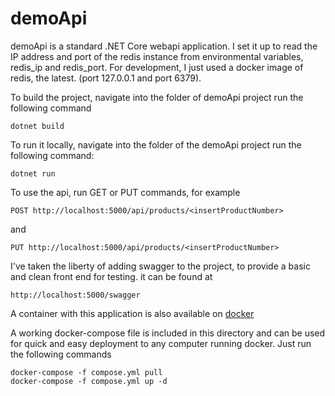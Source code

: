 # demoApi

demoApi is a standard .NET Core webapi application. I set it up to read the IP address and port of the redis instance from environmental variables, redis_ip and redis_port. For development, I just used a docker image of redis, the latest. (port 127.0.0.1 and port 6379). 

To build the project, navigate into the folder of demoApi project run the following command

```
dotnet build
```

To run it locally, navigate into the folder of the demoApi project run the following command:

``` 
dotnet run
```

To use the api, run GET or PUT commands, for example 

```
POST http://localhost:5000/api/products/<insertProductNumber>
```

and 

```
PUT http://localhost:5000/api/products/<insertProductNumber>
```
I've taken the liberty of adding swagger to the project, to provide a basic and clean front end for testing. it can be found at 

```
http://localhost:5000/swagger
```

A container with this application is also available on [docker](https://hub.docker.com/r/ramymn/demoapi/)

A working docker-compose file is included in this directory and can be used for quick and easy deployment to any computer running docker. Just run the following commands

```
docker-compose -f compose.yml pull
docker-compose -f compose.yml up -d
```